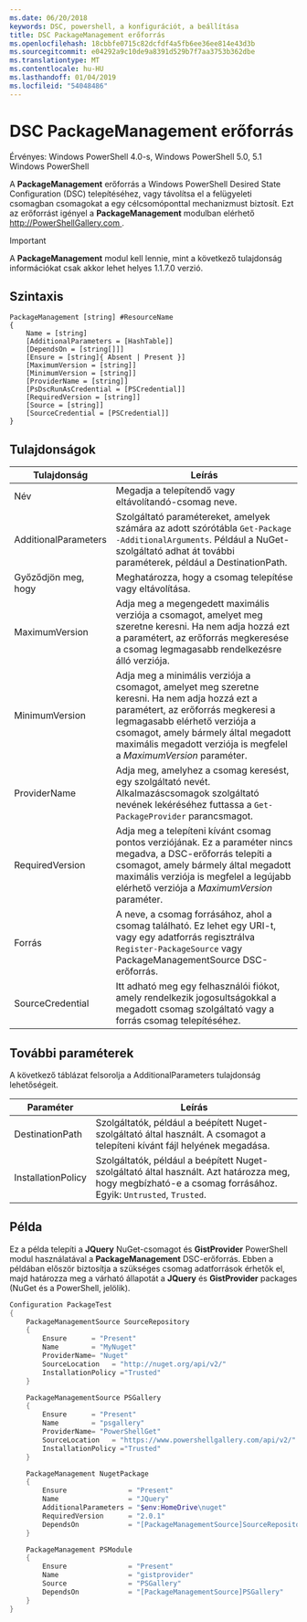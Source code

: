 ```yaml
---
ms.date: 06/20/2018
keywords: DSC, powershell, a konfigurációt, a beállítása
title: DSC PackageManagement erőforrás
ms.openlocfilehash: 18cbbfe0715c82dcfdf4a5fb6ee36ee814e43d3b
ms.sourcegitcommit: e04292a9c10de9a8391d529b7f7aa3753b362dbe
ms.translationtype: MT
ms.contentlocale: hu-HU
ms.lasthandoff: 01/04/2019
ms.locfileid: "54048486"
---
```

# <a name="dsc-packagemanagement-resource"></a>DSC PackageManagement erőforrás

Érvényes: Windows PowerShell 4.0-s, Windows PowerShell 5.0, 5.1 Windows PowerShell

A **PackageManagement** erőforrás a Windows PowerShell Desired State Configuration (DSC) telepítéséhez, vagy távolítsa el a felügyeleti csomagban csomagokat a egy célcsomóponttal mechanizmust biztosít. Ezt az erőforrást igényel a **PackageManagement** modulban elérhető [ http://PowerShellGallery.com ](http://PowerShellGallery.com).

> [!IMPORTANT]
> A **PackageManagement** modul kell lennie, mint a következő tulajdonság információkat csak akkor lehet helyes 1.1.7.0 verzió.

## <a name="syntax"></a>Szintaxis

```
PackageManagement [string] #ResourceName
{
    Name = [string]
    [AdditionalParameters = [HashTable]]
    [DependsOn = [string[]]]
    [Ensure = [string]{ Absent | Present }]
    [MaximumVersion = [string]]
    [MinimumVersion = [string]]
    [ProviderName = [string]]
    [PsDscRunAsCredential = [PSCredential]]
    [RequiredVersion = [string]]
    [Source = [string]]
    [SourceCredential = [PSCredential]]
}
```

## <a name="properties"></a>Tulajdonságok

| Tulajdonság | Leírás |
| --- | --- |
| Név| Megadja a telepítendő vagy eltávolítandó-csomag neve.|
| AdditionalParameters| Szolgáltató paramétereket, amelyek számára az adott szórótábla `Get-Package -AdditionalArguments`. Például a NuGet-szolgáltató adhat át további paraméterek, például a DestinationPath.|
| Győződjön meg, hogy| Meghatározza, hogy a csomag telepítése vagy eltávolítása.|
| MaximumVersion|Adja meg a megengedett maximális verziója a csomagot, amelyet meg szeretne keresni. Ha nem adja hozzá ezt a paramétert, az erőforrás megkeresése a csomag legmagasabb rendelkezésre álló verziója.|
| MinimumVersion|Adja meg a minimális verziója a csomagot, amelyet meg szeretne keresni. Ha nem adja hozzá ezt a paramétert, az erőforrás megkeresi a legmagasabb elérhető verziója a csomagot, amely bármely által megadott maximális megadott verziója is megfelel a _MaximumVersion_ paraméter.|
| ProviderName| Adja meg, amelyhez a csomag keresést, egy szolgáltató nevét. Alkalmazáscsomagok szolgáltató nevének lekéréséhez futtassa a `Get-PackageProvider` parancsmagot.|
| RequiredVersion| Adja meg a telepíteni kívánt csomag pontos verziójának. Ez a paraméter nincs megadva, a DSC-erőforrás telepíti a csomagot, amely bármely által megadott maximális verziója is megfelel a legújabb elérhető verziója a _MaximumVersion_ paraméter.|
| Forrás| A neve, a csomag forrásához, ahol a csomag található. Ez lehet egy URI-t, vagy egy adatforrás regisztrálva `Register-PackageSource` vagy PackageManagementSource DSC-erőforrás.|
| SourceCredential | Itt adható meg egy felhasználói fiókot, amely rendelkezik jogosultságokkal a megadott csomag szolgáltató vagy a forrás csomag telepítéséhez.|

## <a name="additional-parameters"></a>További paraméterek

A következő táblázat felsorolja a AdditionalParameters tulajdonság lehetőségeit.

| Paraméter | Leírás |
| --- | --- |
| DestinationPath| Szolgáltatók, például a beépített Nuget-szolgáltató által használt. A csomagot a telepíteni kívánt fájl helyének megadása.|
| InstallationPolicy| Szolgáltatók, például a beépített Nuget-szolgáltató által használt. Azt határozza meg, hogy megbízható-e a csomag forrásához. Egyik: `Untrusted`, `Trusted`.|

## <a name="example"></a>Példa

Ez a példa telepíti a **JQuery** NuGet-csomagot és **GistProvider** PowerShell modul használatával a **PackageManagement** DSC-erőforrás. Ebben a példában először biztosítja a szükséges csomag adatforrások érhetők el, majd határozza meg a várható állapotát a **JQuery** és **GistProvider** packages (NuGet és a PowerShell, jelölik).

```powershell
Configuration PackageTest
{
    PackageManagementSource SourceRepository
    {
        Ensure      = "Present"
        Name        = "MyNuget"
        ProviderName= "Nuget"
        SourceLocation   = "http://nuget.org/api/v2/"
        InstallationPolicy ="Trusted"
    }

    PackageManagementSource PSGallery
    {
        Ensure      = "Present"
        Name        = "psgallery"
        ProviderName= "PowerShellGet"
        SourceLocation   = "https://www.powershellgallery.com/api/v2/"
        InstallationPolicy ="Trusted"
    }

    PackageManagement NugetPackage
    {
        Ensure               = "Present"
        Name                 = "JQuery"
        AdditionalParameters = "$env:HomeDrive\nuget"
        RequiredVersion      = "2.0.1"
        DependsOn            = "[PackageManagementSource]SourceRepository"
    }

    PackageManagement PSModule
    {
        Ensure               = "Present"
        Name                 = "gistprovider"
        Source               = "PSGallery"
        DependsOn            = "[PackageManagementSource]PSGallery"
    }
}
```